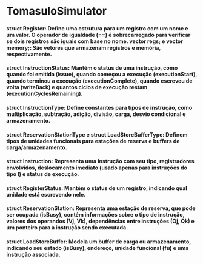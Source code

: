 # TomasuloSimulator

#### struct Register: Define uma estrutura para um registro com um nome e um valor. O operador de igualdade (==) é sobrecarregado para verificar se dois registros são iguais com base no nome. vector<Register> regs; e vector<Register> memory;: São vetores que armazenam registros e memória, respectivamente.

#### struct InstructionStatus: Mantém o status de uma instrução, como quando foi emitida (issue), quando começou a execução (executionStart), quando terminou a execução (executionComplete), quando escreveu de volta (writeBack) e quantos ciclos de execução restam (executionCyclesRemaining).

#### struct InstructionType: Define constantes para tipos de instrução, como multiplicação, subtração, adição, divisão, carga, desvio condicional e armazenamento.

#### struct ReservationStationType e struct LoadStoreBufferType: Definem tipos de unidades funcionais para estações de reserva e buffers de carga/armazenamento.

#### struct Instruction: Representa uma instrução com seu tipo, registradores envolvidos, deslocamento imediato (usado apenas para instruções do tipo I) e status de execução.

#### struct RegisterStatus: Mantém o status de um registro, indicando qual unidade está escrevendo nele.

#### struct ReservationStation: Representa uma estação de reserva, que pode ser ocupada (isBusy), contém informações sobre o tipo de instrução, valores dos operandos (Vj, Vk), dependências entre instruções (Qj, Qk) e um ponteiro para a instrução sendo executada.

#### struct LoadStoreBuffer: Modela um buffer de carga ou armazenamento, indicando seu estado (isBusy), endereço, unidade funcional (fu) e uma instrução associada.

